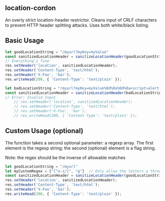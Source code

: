 ## location-cordon

An overly strict location-header restrictor.  Cleans input of CRLF characters to prevent HTTP header splitting attacks.  Uses both white/black listing.

## Basic Usage
```javascript
let goodLocationString = "/myurl?myKey=myValue"
const sanitizedLocationHeader = sanitizeLocationHeader(goodLocationString)
// Everything's fine
res.setHeader('location', sanitizedLocationHeader);
res.setHeader('Content-Type', 'text/html');
res.setHeader('X-Foo', 'bar');
res.writeHead(200, { 'Content-Type': 'text/plain' });
```

```javascript
let badLocationString = "/myurl?myKey=myValue%0d%0a%0d%0a<script>alert(document.domain)</script>"
const sanitizedLocationHeader = sanitizeLocationHeader(badLocationString)
// Error: Invalid Input
    // res.setHeader('location', sanitizedLocationHeader);
    // res.setHeader('Content-Type', 'text/html');
    // res.setHeader('X-Foo', 'bar');
    // res.writeHead(200, { 'Content-Type': 'text/plain' });
```


## Custom Usage (optional)
The function takes a second optional parameter: a regexp array.  The first element is the regexp string; the second (optional) element is a flag string.

Note: the regex should be the inverse of allowable matches

```javascript
let goodLocationString = "/myurl"
let myCustomRegex = ["[^a-z/]", "g"]  // Only allow the letters a through z and the forward slash
const sanitizedLocationHeader = sanitizeLocationHeader(goodLocationString, myCustomRegex)
res.setHeader('location', sanitizedLocationHeader);
res.setHeader('Content-Type', 'text/html');
res.setHeader('X-Foo', 'bar');
res.writeHead(200, { 'Content-Type': 'text/plain' });
```